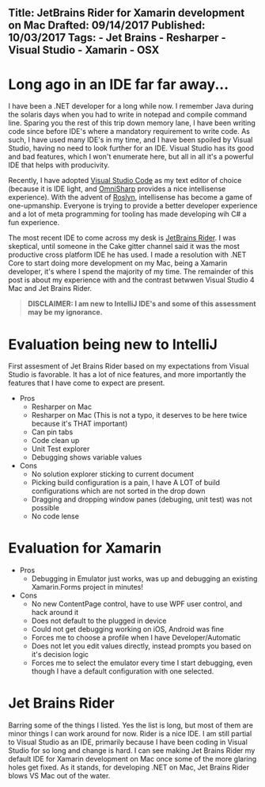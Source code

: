 Title: JetBrains Rider for Xamarin development on Mac
Drafted: 09/14/2017
Published: 10/03/2017
Tags:
    - Jet Brains
    - Resharper
    - Visual Studio
    - Xamarin
    - OSX
---

# Long ago in an IDE far far away...
I have been a .NET developer for a long while now.  I remember Java during the solaris days when you had to write in notepad and compile command line.  Sparing you the rest of this trip down memory lane, I have been writing code since before IDE's where a mandatory requirement to write code.  As such, I have used many IDE's in my time, and I have been spoiled by Visual Studio, having no need to look further for an IDE.  Visual Studio has its good and bad features, which I won't enumerate here,  but all in all it's a powerful IDE that helps with producivity.

Recently, I have adopted [Visual Studio Code](https://code.visualstudio.com/) as my text editor of choice (because it is IDE light, and [OmniSharp](http://www.omnisharp.net/) provides a nice intellisense experience).  With the advent of [Roslyn](https://github.com/dotnet/roslyn), intellisense has become a game of one-upmanship.  Everyone is trying to provide a better developer experience and a lot of meta programming for tooling has made developing wih C# a fun experience.

The most recent IDE to come across my desk is [JetBrains Rider](https://www.jetbrains.com/rider/).  I was skeptical, until someone in the Cake gitter channel said it was the most productive cross platform IDE he has used.  I made a resolution with .NET Core to start doing more development on my Mac, being a Xamarin developer, it's where I spend the majority of my time.  The remainder of this post is about my experience with and the contrast betwwen Visual Studio 4 Mac and Jet Brains Rider.  


> **DISCLAIMER: I am new to IntelliJ IDE's and some of this assessment may be my ignorance.**

# Evaluation being new to IntelliJ
First assesment of Jet Brains Rider based on my expectations from Visual Studio is favorable.  It has a lot of nice features, and more importantly the features that I have come to expect are present.
- Pros
    - Resharper on Mac
    - Resharper on Mac (This is not a typo, it deserves to be here twice because it's THAT important)
    - Can pin tabs
    - Code clean up
    - Unit Test explorer
    - Debugging shows variable values
- Cons
    - No solution explorer sticking to current document
    - Picking build configuration is a pain, I have A LOT of build configurations which are not sorted in the drop down
    - Dragging and dropping window panes (debuging, unit test) was not possible
    - No code lense

# Evaluation for Xamarin
- Pros
    - Debugging in Emulator just works, was up and debugging an existing Xamarin.Forms project in minutes!
- Cons
    - No new ContentPage control, have to use WPF user control, and hack around it
    - Does not default to the plugged in device
    - Could not get debugging working on iOS, Android was fine
    - Forces me to choose a profile when I have Developer/Automatic
    - Does not let you edit values directly, instead prompts you based on it's decision logic
    - Forces me to select the emulator every time I start debugging, even though I have a default configuration with one selected.

# Jet Brains Rider
Barring some of the things I listed. Yes the list is long, but most of them are minor things I can work around for now. Rider is a nice IDE.  I am still partial to Visual Studio as an IDE, primarily because I have been coding in Visual Studio for so long and change is hard.  I can see making Jet Brains Rider my default IDE for Xamarin development on Mac once some of the more glaring holes get fixed.  As it stands, for developing .NET on Mac, Jet Brains Rider blows VS Mac out of the water.